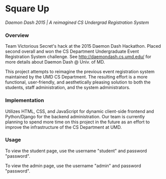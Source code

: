 # Square Up
_Daemon Dash 2015 | A reimagined CS Undergrad Registration System_

### Overview

Team Victorious Secret's hack at the 2015 Daemon Dash Hackathon. Placed second overall and won the CS Department Undergraduate Event Registration System challenge. See http://daemondash.cs.umd.edu/ for more details about Daemon Dash @ Univ. of MD.

This project attempts to reimagine the previous event registration system maintained by the UMD CS Department. The resulting effort is a more functional, user-friendly, and aesthetically pleasing solution to both the students, staff administration, and the system administrators.

### Implementation
Utilizes HTML, CSS, and JavaScript for dynamic client-side frontend and Python/Django for the backend administration. Our team is currently planning to spend more time on this project in the future as an effort to improve the infrastructure of the CS Department at UMD.

### Usage
To view the student page, use the username "student" and password "password".

To view the admin page, use the username "admin" and password "password".

